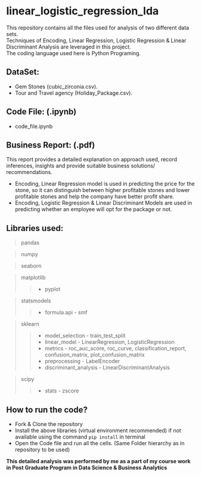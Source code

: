 # linear_logistic_regression_lda
This repository contains all the files used for analysis of two different data sets.<br>
Techniques of Encoding, Linear Regression, Logistic Regression &amp; Linear Discriminant Analysis are leveraged in this project.<br>
The coding language used here is Python Programing.

## DataSet:
- Gem Stones (cubic_zirconia.csv).
- Tour and Travel agency (Holiday_Package.csv).

## Code File: (.ipynb)
- code_file.ipynb

## Business Report: (.pdf)
This report provides a detailed explanation on approach used, record inferences, insights and provide suitable business solutions/ recommendations.<br>
- Encoding, Linear Regression model is used in predicting the price for the stone, so it can distinguish between higher profitable stones and lower profitable stones and help the company have better profit share. <br>
- Encoding, Logistic Regression & Linear Discriminant Models are used in predicting whether an employee will opt for the package or not.

## Libraries used:
> pandas<br>

> numpy<br>

> seaborn<br>

> matplotlib<br>
> > - pyplot

> statsmodels<br>
> > - formula.api - smf 

> sklearn<br>
> > - model_selection - train_test_split<br>
> > - linear_model - LinearRegression, LogisticRegression<br>
> > - metrics - roc_auc_score, roc_curve, classification_report, confusion_matrix, plot_confusion_matrix<br>
> > - preprocessing - LabelEncoder<br>
> > - discriminant_analysis - LinearDiscriminantAnalysis<br>

> scipy<br>
> > - stats - zscore


## How to run the code?
- Fork & Clone the repository
- Install the above libraries (virtual environment recommended) if not available using the command `pip install` in terminal
- Open the Code file and run all the cells. (Same Folder hierarchy as in repository to be used)



**This detailed analysis was performed by me as a part of my course work in Post Graduate Program in Data Science & Business Analytics**
